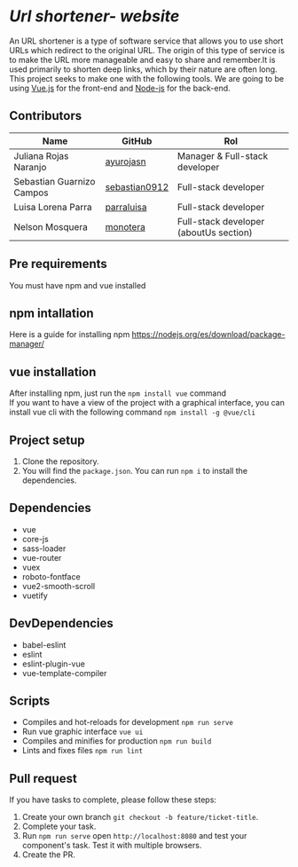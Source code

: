 # ***Url shortener- website***
An URL shortener is a type of software service that allows you to use short URLs which redirect to the original URL. The origin of this type of service is to make the URL more manageable and easy to share and remember.It is used primarily to shorten deep links, which by their nature are often long. This project seeks to make one with the following tools. We are going to be using [Vue.js](https://vuejs.org/) for the front-end and [Node-js](https://nodejs.org) for the back-end.

## Contributors
| Name                       | GitHub                                     | Rol                  |
| -------------------------- | -------------------------------------      | ------------------   |
| Juliana Rojas Naranjo      | [ayurojasn](https://github.com/ayurojasn)  | Manager  & Full-stack developer            |
| Sebastian Guarnizo Campos  | [sebastian0912](https://github.com/sebastian0912)    | Full-stack developer |
| Luisa Lorena Parra         | [parraluisa](https://github.com/parraluisa)    | Full-stack developer |
| Nelson Mosquera            | [monotera](https://github.com/monotera)    | Full-stack developer (aboutUs section)|


## Pre requirements
You must have npm and vue installed

## npm intallation
Here is a guide for installing npm
https://nodejs.org/es/download/package-manager/

## vue installation
After installing npm, just run the `npm install vue` command<br/>
If you want to have a view of the project with a graphical interface, you can install vue cli with the following command `npm install -g @vue/cli`

## Project setup
1. Clone the repository.
2. You will find the `package.json`. You can run `npm i` to install the dependencies.

## Dependencies

* vue
* core-js
* sass-loader
* vue-router
* vuex
* roboto-fontface
* vue2-smooth-scroll
* vuetify

## DevDependencies

* babel-eslint
* eslint
* eslint-plugin-vue
* vue-template-compiler

## Scripts

* Compiles and hot-reloads for development `npm run serve`
* Run vue graphic interface `vue ui`
* Compiles and minifies for production `npm run build`
* Lints and fixes files `npm run lint`

## Pull request

If you have tasks to complete, please follow these steps:

1. Create your own branch `git checkout -b feature/ticket-title`.
2. Complete your task.
3. Run `npm run serve` open `http://localhost:8080` and test your component's task. Test it with multiple browsers.
4. Create the PR.
